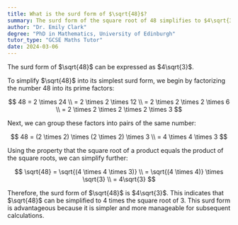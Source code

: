 ```yaml
---
title: What is the surd form of $\sqrt{48}$?
summary: The surd form of the square root of 48 simplifies to $4\sqrt{3}$, indicating that $48$ can be expressed as the product of $16$ (a perfect square) and $3$.
author: "Dr. Emily Clark"
degree: "PhD in Mathematics, University of Edinburgh"
tutor_type: "GCSE Maths Tutor"
date: 2024-03-06
---
```


The surd form of $\sqrt{48}$ can be expressed as $4\sqrt{3}$.

To simplify $\sqrt{48}$ into its simplest surd form, we begin by factorizing the number $48$ into its prime factors:

$$
48 = 2 \times 24 \\
= 2 \times 2 \times 12 \\
= 2 \times 2 \times 2 \times 6 \\
= 2 \times 2 \times 2 \times 2 \times 3
$$

Next, we can group these factors into pairs of the same number:

$$
48 = (2 \times 2) \times (2 \times 2) \times 3 \\
= 4 \times 4 \times 3
$$

Using the property that the square root of a product equals the product of the square roots, we can simplify further:

$$
\sqrt{48} = \sqrt{(4 \times 4 \times 3)} \\
= \sqrt{(4 \times 4)} \times \sqrt{3} \\
= 4\sqrt{3}
$$

Therefore, the surd form of $\sqrt{48}$ is $4\sqrt{3}$. This indicates that $\sqrt{48}$ can be simplified to $4$ times the square root of $3$. This surd form is advantageous because it is simpler and more manageable for subsequent calculations.
    